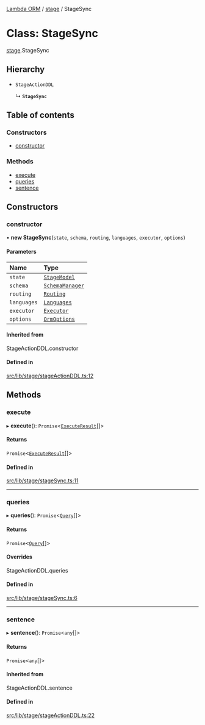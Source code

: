 [Lambda ORM](../README.md) / [stage](../modules/stage.md) / StageSync

# Class: StageSync

[stage](../modules/stage.md).StageSync

## Hierarchy

- `StageActionDDL`

  ↳ **`StageSync`**

## Table of contents

### Constructors

- [constructor](stage.StageSync.md#constructor)

### Methods

- [execute](stage.StageSync.md#execute)
- [queries](stage.StageSync.md#queries)
- [sentence](stage.StageSync.md#sentence)

## Constructors

### constructor

• **new StageSync**(`state`, `schema`, `routing`, `languages`, `executor`, `options`)

#### Parameters

| Name | Type |
| :------ | :------ |
| `state` | [`StageModel`](stage.StageModel.md) |
| `schema` | [`SchemaManager`](manager.SchemaManager.md) |
| `routing` | [`Routing`](manager.Routing.md) |
| `languages` | [`Languages`](manager.Languages.md) |
| `executor` | [`Executor`](manager.Executor.md) |
| `options` | [`OrmOptions`](../interfaces/model.OrmOptions.md) |

#### Inherited from

StageActionDDL.constructor

#### Defined in

[src/lib/stage/stageActionDDL.ts:12](https://github.com/FlavioLionelRita/lambdaorm/blob/15e828d/src/lib/stage/stageActionDDL.ts#L12)

## Methods

### execute

▸ **execute**(): `Promise`<[`ExecuteResult`](../interfaces/model.ExecuteResult.md)[]\>

#### Returns

`Promise`<[`ExecuteResult`](../interfaces/model.ExecuteResult.md)[]\>

#### Defined in

[src/lib/stage/stageSync.ts:11](https://github.com/FlavioLionelRita/lambdaorm/blob/15e828d/src/lib/stage/stageSync.ts#L11)

___

### queries

▸ **queries**(): `Promise`<[`Query`](model.Query.md)[]\>

#### Returns

`Promise`<[`Query`](model.Query.md)[]\>

#### Overrides

StageActionDDL.queries

#### Defined in

[src/lib/stage/stageSync.ts:6](https://github.com/FlavioLionelRita/lambdaorm/blob/15e828d/src/lib/stage/stageSync.ts#L6)

___

### sentence

▸ **sentence**(): `Promise`<`any`[]\>

#### Returns

`Promise`<`any`[]\>

#### Inherited from

StageActionDDL.sentence

#### Defined in

[src/lib/stage/stageActionDDL.ts:22](https://github.com/FlavioLionelRita/lambdaorm/blob/15e828d/src/lib/stage/stageActionDDL.ts#L22)

